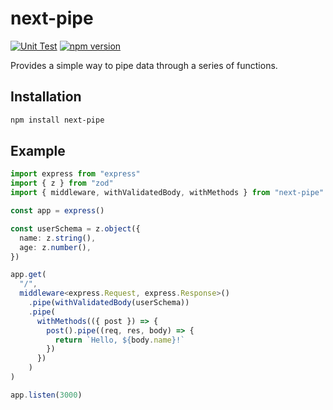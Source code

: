 # next-pipe

[![Unit Test](https://github.com/Toshimichi0915/next-pipe/actions/workflows/node.js.yml/badge.svg)](https://github.com/Toshimichi0915/next-pipe/actions/workflows/node.js.yml)
[![npm version](https://badge.fury.io/js/next-pipe.svg)](https://badge.fury.io/js/next-pipe)

Provides a simple way to pipe data through a series of functions.

## Installation

```bash
npm install next-pipe
```

## Example

```ts
import express from "express"
import { z } from "zod"
import { middleware, withValidatedBody, withMethods } from "next-pipe"

const app = express()

const userSchema = z.object({
  name: z.string(),
  age: z.number(),
})

app.get(
  "/",
  middleware<express.Request, express.Response>()
    .pipe(withValidatedBody(userSchema))
    .pipe(
      withMethods(({ post }) => {
        post().pipe((req, res, body) => {
          return `Hello, ${body.name}!`
        })
      })
    )
)

app.listen(3000)
```
